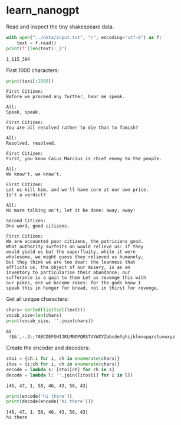 # learn_nanogpt

<!-- WARNING: THIS FILE WAS AUTOGENERATED! DO NOT EDIT! -->

Read and inspect the tiny shakespeare data.

``` python
with open("../data/input.txt", "r", encoding="utf-8") as f:
    text = f.read()
print(f"{len(text):_}")
```

    1_115_394

First 1000 characters:

``` python
print(text[:1000])
```

    First Citizen:
    Before we proceed any further, hear me speak.

    All:
    Speak, speak.

    First Citizen:
    You are all resolved rather to die than to famish?

    All:
    Resolved. resolved.

    First Citizen:
    First, you know Caius Marcius is chief enemy to the people.

    All:
    We know't, we know't.

    First Citizen:
    Let us kill him, and we'll have corn at our own price.
    Is't a verdict?

    All:
    No more talking on't; let it be done: away, away!

    Second Citizen:
    One word, good citizens.

    First Citizen:
    We are accounted poor citizens, the patricians good.
    What authority surfeits on would relieve us: if they
    would yield us but the superfluity, while it were
    wholesome, we might guess they relieved us humanely;
    but they think we are too dear: the leanness that
    afflicts us, the object of our misery, is as an
    inventory to particularise their abundance; our
    sufferance is a gain to them Let us revenge this with
    our pikes, ere we become rakes: for the gods know I
    speak this in hunger for bread, not in thirst for revenge.

Get all unique characters:

``` python
chars= sorted(list(set(text)))
vocab_size=len(chars)
print(vocab_size, ''.join(chars))
```

    65 
     !$&',-.3:;?ABCDEFGHIJKLMNOPQRSTUVWXYZabcdefghijklmnopqrstuvwxyz

Create the encoder and decoders:

``` python
stoi = {ch:i for i, ch in enumerate(chars)}
itos = {i:ch for i, ch in enumerate(chars)}
encode = lambda s: [stoi[ch] for ch in s]
decode = lambda l: ''.join([itos[i] for i in l])
```

    [46, 47, 1, 58, 46, 43, 56, 43]

``` python
print(encode('hi there'))
print(decode(encode('hi there')))
```

    [46, 47, 1, 58, 46, 43, 56, 43]
    hi there
